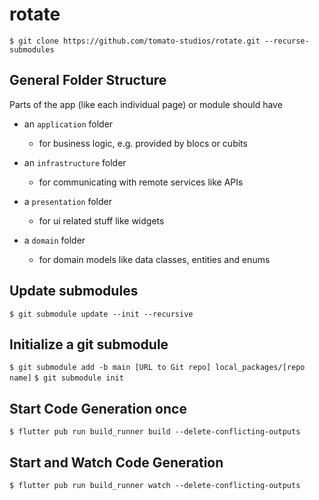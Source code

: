 # rotate

`$ git clone https://github.com/tomato-studios/rotate.git --recurse-submodules`

## General Folder Structure

Parts of the app (like each individual page) or module should have

* an `application` folder
  * for business logic, e.g. provided by blocs or cubits

* an `infrastructure` folder
  * for communicating with remote services like APIs

* a `presentation` folder
  * for ui related stuff like widgets

* a `domain` folder
  * for domain models like data classes, entities and enums

## Update submodules

`$ git submodule update --init --recursive`

## Initialize a git submodule

`$ git submodule add -b main [URL to Git repo] local_packages/[repo name]`
`$ git submodule init`

## Start Code Generation once

`$ flutter pub run build_runner build --delete-conflicting-outputs`

## Start and Watch Code Generation

`$ flutter pub run build_runner watch --delete-conflicting-outputs`
